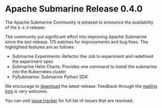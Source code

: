 <!--
Licensed under the Apache License, Version 2.0 (the "License");
you may not use this file except in compliance with the License.
You may obtain a copy of the License at

http://www.apache.org/licenses/LICENSE-2.0

Unless required by applicable law or agreed to in writing, software
distributed under the License is distributed on an "AS IS" BASIS,
WITHOUT WARRANTIES OR CONDITIONS OF ANY KIND, either express or implied.
See the License for the specific language governing permissions and
limitations under the License.
-->

# Apache Submarine Release 0.4.0

The Apache Submarine Community is pleased to announce the availability of the `0.4.0` release.

The community put significant effort into improving Apache Submarine since the last release.
175 patches for improvements and bug fixes. The highlighted features are as follows:

- Submarine Experiments: Refactor the Job to experiment and redefined the experiment spec
- Submarine Helm Charts: Provides one command to install the submarine into the Kubernetes cluster
- PySubmarine: Submarine Python SDK

We encourage to [download](../download) the latest release. Feedback through the [mailing lists](../community/README) is very welcome.

You can visit [issue tracker](https://issues.apache.org/jira/secure/ReleaseNote.jspa?projectId=12322824&version=12346621) for full list of issues that are resolved.
